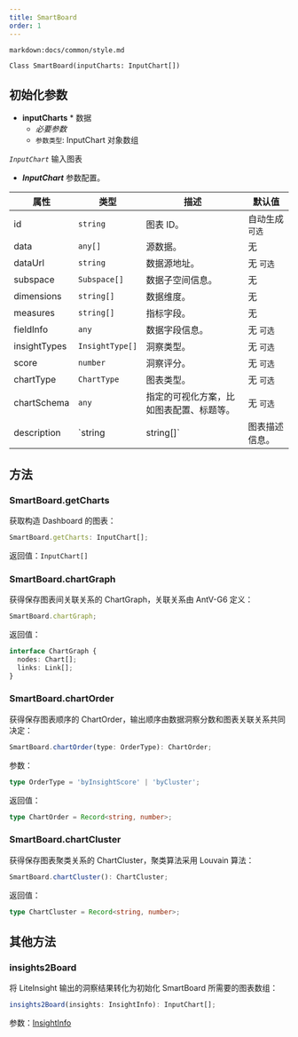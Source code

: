 ```yaml
---
title: SmartBoard
order: 1
---
```


`markdown:docs/common/style.md`



```sign
Class SmartBoard(inputCharts: InputChart[])
```

## 初始化参数

* **inputCharts** * 数据
  * _必要参数_
  * `参数类型`: InputChart 对象数组

*`InputChart`* 输入图表

* ***InputChart*** 参数配置。

| 属性 | 类型 | 描述 | 默认值 |  
| ----| ---- | ---- | -----|
| id | `string` | 图表 ID。 | 自动生成  `可选` |
| data | `any[]` | 源数据。 | 无 |
| dataUrl | `string` | 数据源地址。 | 无  `可选` |
| subspace | `Subspace[]` | 数据子空间信息。 | 无 |
| dimensions | `string[]` | 数据维度。 | 无 |
| measures | `string[]` | 指标字段。 | 无 |
| fieldInfo | `any` | 数据字段信息。 | 无  `可选` |
| insightTypes |  `InsightType[]` | 洞察类型。 | 无  `可选` |
| score |  `number` | 洞察评分。 | 无  `可选` |
| chartType |  `ChartType` | 图表类型。 | 无  `可选` |
| chartSchema |  `any` | 指定的可视化方案，比如图表配置、标题等。 | 无  `可选` |
| description |  `string | string[]` | 图表描述信息。 | 无  `可选` |

## 方法

### SmartBoard.getCharts

获取构造 Dashboard 的图表：

```ts
SmartBoard.getCharts: InputChart[];
```

返回值：`InputChart[]`

### SmartBoard.chartGraph

获得保存图表间关联关系的 ChartGraph，关联关系由 AntV-G6 定义：

```ts
SmartBoard.chartGraph;
```

返回值：

```ts
interface ChartGraph {
  nodes: Chart[];
  links: Link[];
}
```

### SmartBoard.chartOrder

获得保存图表顺序的 ChartOrder，输出顺序由数据洞察分数和图表关联关系共同决定：

```ts
SmartBoard.chartOrder(type: OrderType): ChartOrder;
```

参数：

```ts
type OrderType = 'byInsightScore' | 'byCluster';
```

返回值：

```ts
type ChartOrder = Record<string, number>;
```

### SmartBoard.chartCluster

获得保存图表聚类关系的 ChartCluster，聚类算法采用 Louvain 算法：

```ts
SmartBoard.chartCluster(): ChartCluster;
```

返回值：

```ts
type ChartCluster = Record<string, number>;
```

## 其他方法

### insights2Board

将 LiteInsight 输出的洞察结果转化为初始化 SmartBoard 所需要的图表数组：

```ts
insights2Board(insights: InsightInfo): InputChart[];
```

参数：[InsightInfo](../lite-insight/auto-insights#getDataInsights)



